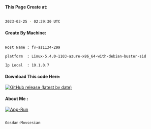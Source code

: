 
   
#### This Page Create at:

```bash

2023-03-25 - 02:39:30 UTC

```

#### Create By Machine:

```bash

Host Name : fv-az1134-299

platform  : Linux-5.4.0-1103-azure-x86_64-with-debian-buster-sid

Ip Local  : 10.1.0.7

```
#### Download This code Here:

[![GitHub release (latest by date)](https://img.shields.io/github/v/release/Gosdan-Movsesian/Gosdan?style=for-the-badge&label=Download)](https://github.com/Gosdan-Movsesian/Gosdan/releases) 

</p> 

#### About Me :

[![App-Run](https://github.com/Gosdan-Movsesian/Gosdan/actions/workflows/App-Run.yml/badge.svg)](https://github.com/Gosdan-Movsesian/Gosdan/actions/workflows/App-Run.yml)

```bash

Gosdan-Movsesian

```

